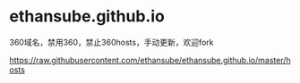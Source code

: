 # ethansube.github.io
360域名，禁用360，禁止360hosts，手动更新，欢迎fork



https://raw.githubusercontent.com/ethansube/ethansube.github.io/master/hosts
